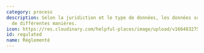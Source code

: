 ```yaml
---
category: process
description: Selon la juridiction et le type de données, les données sont réglementées
  de différentes maniéres.
icon: https://res.cloudinary.com/helpful-places/image/upload/v1664832753/dtpr-icons/process/regulated_ipkybj.svg
id: regulated
name: Réglementé
---
```

